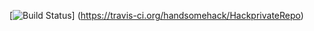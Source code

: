 [![Build Status](https://travis-ci.com/handsomehack/HackprivateRepo.svg?token=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&branch=master)]
(https://travis-ci.org/handsomehack/HackprivateRepo)
